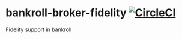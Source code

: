 # bankroll-broker-fidelity [![CircleCI](https://circleci.com/gh/bankroll-py/bankroll-broker-fidelity.svg?style=svg&circle-token=67d5ae8a2bd7f35982260904d468ee2a04a6d8f8)](https://circleci.com/gh/bankroll-py/bankroll-broker-fidelity)
Fidelity support in bankroll
